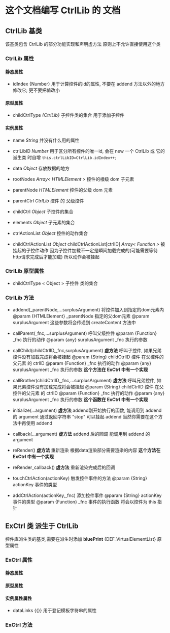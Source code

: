 # 这个文档编写 CtrlLib 的 文档
<!-- 最后编辑于 2021/03/09  -by Darth_Eternalfaith -->

## CtrlLib 基类
该基类包含 CtrlLib 的部分功能实现和声明虚方法
原则上不允许直接使用这个类

### CtrlLib 属性
#### 静态属性
* idIndex  {Number} 用于计算控件的id的属性, 不要在 addend 方法以外的地方修改它; 更不要把值改小 
#### 原型属性
* childCtrlType *\{CtrlLib\}* 子控件类的集合 用于添加子控件
#### 实例属性
* name  *String*
  并没有什么用的属性

* ctrlLibID *Number*
  用于区分所有控件的唯一id, 会在 new 一个 CtrlLib 或 它的派生类 时自增
  ` this.ctrlLibID=CtrlLib.idIndex++; `

* data *Object*
  存放数据的地方

* rootNodes *Array\< HTMLElement \>*
  控件的根级 dom 子元素

* parentNode *HTMLElement*
  控件的父级 dom 元素

* parentCtrl *CtrlLib*
  控件 的 父级控件

* childCtrl *Object*
  子控件的集合

* elements *Object*
  子元素的集合

* ctrlActionList *Object*
  控件的动作集合

* childCtrlActionList *Object*
  childCtrlActionList\[ctrlID\] *Array\< Function \>*
  被挂起的子控件动作
  因为子控件加载不一定是瞬间加载完成的(可能需要等待http请求完成后才能加载)
  所以动作会被挂起

### CtrlLib 原型属性
* childCtrlType \< Object \>
  子控件 类的集合

### CtrlLib 方法
* addend(_parentNode,...surplusArgument)
  将控件加入到指定的dom元素内
  @param {HTMLElement} _parentNode 指定的父dom元素
  @param surplusArgument 这些参数将会传递到 createContent 方法中

* callParent(_fnc,...surplusArgument)
  呼叫父级控件
  @param {Function} _fnc 执行的动作
  @param {any} surplusArgument _fnc 执行的参数

* callChild(childCtrlID,_fnc,surplusArgument) **虚方法**
    呼叫子控件, 如果兄弟控件没有加载完成将会被挂起
    @param {String} childCtrlID 控件 在父控件的父元素 的 ctrlID
    @param {Function} _fnc 执行的动作
    @param {any} surplusArgument _fnc 执行的参数
    **这个方法在 ExCtrl 中有一个实现**

* callBrother(childCtrlID,_fnc,...surplusArgument) **虚方法**
    呼叫兄弟控件, 如果兄弟控件没有加载完成将会被挂起
    @param {String} childCtrlID 控件 在父控件的父元素 的 ctrlID
    @param {Function} _fnc 执行的动作
    @param {any} surplusArgument _fnc 执行的参数
    **这个函数在 ExCtrl 中有一个实现**
    
* initialize(...argument) **虚方法**
    addend刚开始执行的函数,
    能调用到 addend 的 argument
    通过返回字符串 "stop" 可以挂起 addend
    当然你需要在这个方法中再使用 addend

* callback(...argument) **虚方法**
    addend 后的回调
    能调用到 addend 的 argument


* reRender() **虚方法**
    重新渲染
    根据data渲染部分需要渲染的内容
    **这个方法在 ExCtrl 中有一个实现**
    
    

* reRender_callback() **虚方法**
    重新渲染完成后的回调

* touchCtrlAction(actionKey) 
    触发控件事件的方法
    @param {String} actionKey 事件的类型

* addCtrlAction(actionKey,_fnc)
    添加控件事件
    @param {String} actionKey 事件的类型
    @param {Function} _fnc    事件的执行函数 将会以控件为 this 指针


## ExCtrl 类  **派生于 CtrlLib**
  控件库派生类的基类,需要在派生时添加 **bluePrint** {DEF_VirtualElementList} 原型属性
### ExCtrl 属性
#### 静态属性
#### 原型属性
#### 实例属性属性
* dataLinks {{}} 用于登记模板字符串的属性
### ExCtrl 方法